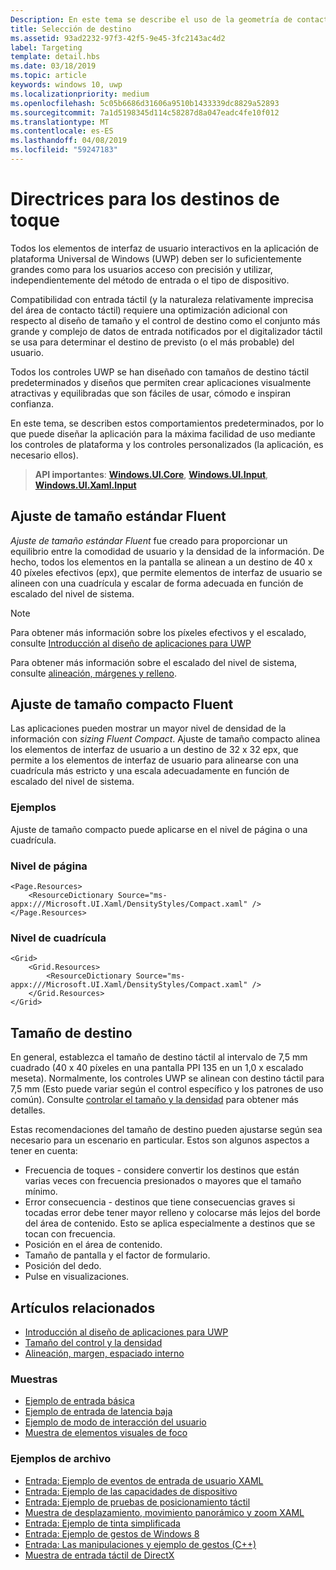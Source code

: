```yaml
---
Description: En este tema se describe el uso de la geometría de contacto para la selección táctil del destino y se proporcionan procedimientos recomendados para la selección del destino en aplicaciones de Windows Runtime.
title: Selección de destino
ms.assetid: 93ad2232-97f3-42f5-9e45-3fc2143ac4d2
label: Targeting
template: detail.hbs
ms.date: 03/18/2019
ms.topic: article
keywords: windows 10, uwp
ms.localizationpriority: medium
ms.openlocfilehash: 5c05b6686d31606a9510b1433339dc8829a52893
ms.sourcegitcommit: 7a1d5198345d114c58287d8a047eadc4fe10f012
ms.translationtype: MT
ms.contentlocale: es-ES
ms.lasthandoff: 04/08/2019
ms.locfileid: "59247183"
---
```

# <a name="guidelines-for-touch-targets"></a>Directrices para los destinos de toque

Todos los elementos de interfaz de usuario interactivos en la aplicación de plataforma Universal de Windows (UWP) deben ser lo suficientemente grandes como para los usuarios acceso con precisión y utilizar, independientemente del método de entrada o el tipo de dispositivo.

Compatibilidad con entrada táctil (y la naturaleza relativamente imprecisa del área de contacto táctil) requiere una optimización adicional con respecto al diseño de tamaño y el control de destino como el conjunto más grande y complejo de datos de entrada notificados por el digitalizador táctil se usa para determinar el destino de previsto (o el más probable) del usuario.

Todos los controles UWP se han diseñado con tamaños de destino táctil predeterminados y diseños que permiten crear aplicaciones visualmente atractivas y equilibradas que son fáciles de usar, cómodo e inspiran confianza.

En este tema, se describen estos comportamientos predeterminados, por lo que puede diseñar la aplicación para la máxima facilidad de uso mediante los controles de plataforma y los controles personalizados (la aplicación, es necesario ellos).

> **API importantes**: [**Windows.UI.Core**](https://msdn.microsoft.com/library/windows/apps/br208383), [**Windows.UI.Input**](https://msdn.microsoft.com/library/windows/apps/br242084), [**Windows.UI.Xaml.Input**](https://msdn.microsoft.com/library/windows/apps/br227994)

## <a name="fluent-standard-sizing"></a>Ajuste de tamaño estándar Fluent

*Ajuste de tamaño estándar Fluent* fue creado para proporcionar un equilibrio entre la comodidad de usuario y la densidad de la información. De hecho, todos los elementos en la pantalla se alinean a un destino de 40 x 40 píxeles efectivos (epx), que permite elementos de interfaz de usuario se alineen con una cuadrícula y escalar de forma adecuada en función de escalado del nivel de sistema.

> [!NOTE]
>Para obtener más información sobre los píxeles efectivos y el escalado, consulte [Introducción al diseño de aplicaciones para UWP](../basics/design-and-ui-intro.md#effective-pixels-and-scaling)
>
> Para obtener más información sobre el escalado del nivel de sistema, consulte [alineación, márgenes y relleno](../layout/alignment-margin-padding.md).

## <a name="fluent-compact-sizing"></a>Ajuste de tamaño compacto Fluent

Las aplicaciones pueden mostrar un mayor nivel de densidad de la información con *sizing Fluent Compact*. Ajuste de tamaño compacto alinea los elementos de interfaz de usuario a un destino de 32 x 32 epx, que permite a los elementos de interfaz de usuario para alinearse con una cuadrícula más estricto y una escala adecuadamente en función de escalado del nivel de sistema.

### <a name="examples"></a>Ejemplos

Ajuste de tamaño compacto puede aplicarse en el nivel de página o una cuadrícula.

### <a name="page-level"></a>Nivel de página

```xaml
<Page.Resources>
    <ResourceDictionary Source="ms-appx:///Microsoft.UI.Xaml/DensityStyles/Compact.xaml" />
</Page.Resources>
```

### <a name="grid-level"></a>Nivel de cuadrícula

```xaml
<Grid>
    <Grid.Resources>
        <ResourceDictionary Source="ms-appx:///Microsoft.UI.Xaml/DensityStyles/Compact.xaml" />
    </Grid.Resources>
</Grid>
```

## <a name="target-size"></a>Tamaño de destino

En general, establezca el tamaño de destino táctil al intervalo de 7,5 mm cuadrado (40 x 40 píxeles en una pantalla PPI 135 en un 1,0 x escalado meseta). Normalmente, los controles UWP se alinean con destino táctil para 7,5 mm (Esto puede variar según el control específico y los patrones de uso común). Consulte [controlar el tamaño y la densidad](../style/spacing.md) para obtener más detalles.

Estas recomendaciones del tamaño de destino pueden ajustarse según sea necesario para un escenario en particular. Estos son algunos aspectos a tener en cuenta:

- Frecuencia de toques - considere convertir los destinos que están varias veces con frecuencia presionados o mayores que el tamaño mínimo.
- Error consecuencia - destinos que tiene consecuencias graves si tocadas error debe tener mayor relleno y colocarse más lejos del borde del área de contenido. Esto se aplica especialmente a destinos que se tocan con frecuencia.
- Posición en el área de contenido.
- Tamaño de pantalla y el factor de formulario.
- Posición del dedo.
- Pulse en visualizaciones.

## <a name="related-articles"></a>Artículos relacionados

- [Introducción al diseño de aplicaciones para UWP](../basics/design-and-ui-intro.md)
- [Tamaño del control y la densidad](../style/spacing.md)
- [Alineación, margen, espaciado interno](../layout/alignment-margin-padding.md)

### <a name="samples"></a>Muestras

- [Ejemplo de entrada básica](https://go.microsoft.com/fwlink/p/?LinkID=620302)
- [Ejemplo de entrada de latencia baja](https://go.microsoft.com/fwlink/p/?LinkID=620304)
- [Ejemplo de modo de interacción del usuario](https://go.microsoft.com/fwlink/p/?LinkID=619894)
- [Muestra de elementos visuales de foco](https://go.microsoft.com/fwlink/p/?LinkID=619895)

### <a name="archive-samples"></a>Ejemplos de archivo

- [Entrada: Ejemplo de eventos de entrada de usuario XAML](https://go.microsoft.com/fwlink/p/?linkid=226855)
- [Entrada: Ejemplo de las capacidades de dispositivo](https://go.microsoft.com/fwlink/p/?linkid=231530)
- [Entrada: Ejemplo de pruebas de posicionamiento táctil](https://go.microsoft.com/fwlink/p/?linkid=231590)
- [Muestra de desplazamiento, movimiento panorámico y zoom XAML](https://go.microsoft.com/fwlink/p/?linkid=251717)
- [Entrada: Ejemplo de tinta simplificada](https://go.microsoft.com/fwlink/p/?linkid=246570)
- [Entrada: Ejemplo de gestos de Windows 8](https://go.microsoft.com/fwlink/p/?LinkId=264995)
- [Entrada: Las manipulaciones y ejemplo de gestos (C++)](https://go.microsoft.com/fwlink/p/?linkid=231605)
- [Muestra de entrada táctil de DirectX](https://go.microsoft.com/fwlink/p/?LinkID=231627)
